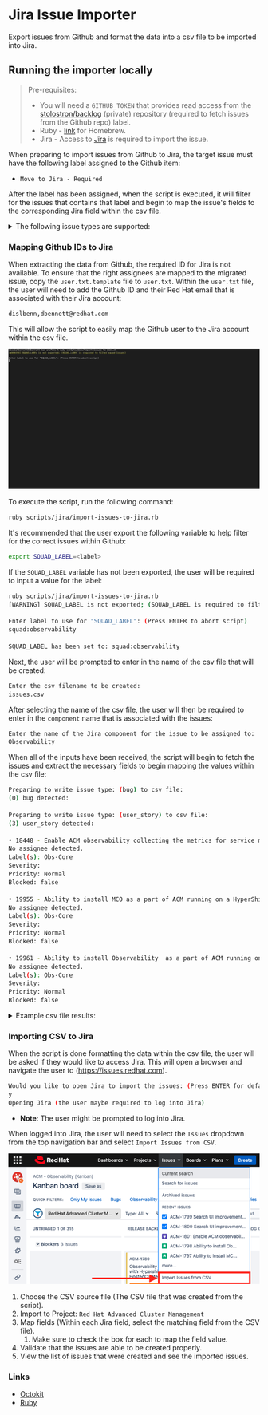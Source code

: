 # Jira Issue Importer

Export issues from Github and format the data into a csv file to be imported into Jira.

## Running the importer locally

> Pre-requisites:
>
> - You will need a `GITHUB_TOKEN` that provides read access from the [stolostron/backlog](https://github.com/stolostron/backlog) (private) repository (required to fetch issues from the Github repo) label.
> - Ruby - [link](https://mac.install.guide/ruby/13.html) for Homebrew.
> - Jira - Access to [Jira](issues.redhat.com) is required to import the issue.

When preparing to import issues from Github to Jira, the target issue must have the following label assigned to the Github item:

- `Move to Jira - Required`

After the label has been assigned, when the script is executed, it will filter for the issues that contains that label and begin to map the issue's fields to the corresponding Jira field within the csv file.

<details>
    <summary>
        The following issue types are supported:
    </summary>

1. Bugs
2. Epics
3. Tasks
4. User Stories

</details>

### Mapping Github IDs to Jira

When extracting the data from Github, the required ID for Jira is not available. To ensure that the right assignees are mapped to the migrated issue, copy the `user.txt.template` file to `user.txt`. Within the `user.txt` file, the user will need to add the Github ID and their Red Hat email that is associated with their Jira account:

```bash
dislbenn,dbennett@redhat.com
```

This will allow the script to easily map the Github user to the Jira account within the csv file.

![Jira Issue Importer](docs/images/import-issues-to-jira.gif)

To execute the script, run the following command:

```bash
ruby scripts/jira/import-issues-to-jira.rb
```

It's recommended that the user export the following variable to help filter for the correct issues within Github:

```bash
export SQUAD_LABEL=<label>
```

If the `SQUAD_LABEL` variable has not been exported, the user will be required to input a value for the label:

```bash
ruby scripts/jira/import-issues-to-jira.rb
[WARNING] SQUAD_LABEL is not exported; (SQUAD_LABEL is required to filter squad issues)

Enter label to use for "SQUAD_LABEL": (Press ENTER to abort script)
squad:observability

SQUAD_LABEL has been set to: squad:observability
```

Next, the user will be prompted to enter in the name of the csv file that will be created:

```bash
Enter the csv filename to be created:
issues.csv
```

After selecting the name of the csv file, the user will then be required to enter in the `component` name that is associated with the issues:

```bash
Enter the name of the Jira component for the issue to be assigned to:
Observability
```

When all of the inputs have been received, the script will begin to fetch the issues and extract the necessary fields to begin mapping the values within the csv file:

```bash
Preparing to write issue type: (bug) to csv file:
(0) bug detected:

Preparing to write issue type: (user_story) to csv file:
(3) user_story detected:

• 18448 - Enable ACM observability collecting the metrics for service mesh applications
No assignee detected.
Label(s): Obs-Core
Severity: 
Priority: Normal
Blocked: false

• 19955 - Ability to install MCO as a part of ACM running on a HyperShift Guest cluster
No assignee detected.
Label(s): Obs-Core
Severity: 
Priority: Normal
Blocked: false

• 19961 - Ability to install Observability  as a part of ACM running on HyperShift Guest cluster
No assignee detected.
Label(s): Obs-Core
Severity: 
Priority: Normal
Blocked: false
```

<details>
    <summary>
        Example csv file results:
    </summary>

```bash
Component/s,Issue Type,Summary,Description,Labels,Assignee,Priority,Severity,Blocked,Epic Name
Observability,story,Enable ACM observability collecting the metrics for service mesh applications,Migrated issue from: https://github.com/stolostron/backlog/issues/18448,Obs-Core,,Normal,,false,,
```
</details>

### Importing CSV to Jira

When the script is done formatting the data within the csv file, the user will be asked if they would like to access Jira. This will open a browser and navigate the user to (<https://issues.redhat.com>).

```bash
Would you like to open Jira to import the issues: (Press ENTER for default: y)
y
Opening Jira (the user maybe required to log into Jira)
```

- **Note**: The user might be prompted to log into Jira.

When logged into Jira, the user will need to select the `Issues` dropdown from the top navigation bar and select `Import Issues from CSV`.

![Import CSV](docs/images/import-jira-csv.png)

1. Choose the CSV source file (The CSV file that was created from the script).
2. Import to Project: `Red Hat Advanced Cluster Management`
3. Map fields (Within each Jira field, select the matching field from the CSV file).
   1. Make sure to check the box for each to map the field value.
4. Validate that the issues are able to be created properly.
5. View the list of issues that were created and see the imported issues.

### Links

- [Octokit](https://github.com/octokit/octokit.rb)
- [Ruby](https://pine.fm/LearnToProgram/chap_01.html)
